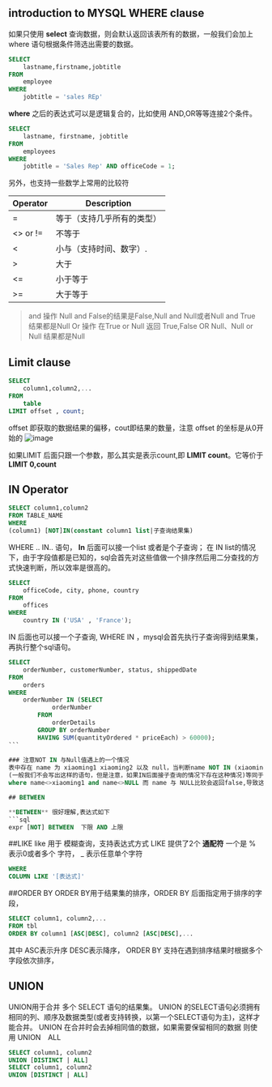 
## introduction to MYSQL WHERE clause
   如果只使用 **select** 查询数据，则会默认返回该表所有的数据，一般我们会加上 where 语句根据条件筛选出需要的数据。
   
```sql
SELECT 
    lastname,firstname,jobtitle
FROM
    employee
WHERE 
    jobtitle = 'sales REp'

```
**where** 之后的表达式可以是逻辑复合的，比如使用 AND,OR等等连接2个条件。
```sql
SELECT 
    lastname, firstname, jobtitle
FROM
    employees
WHERE
    jobtitle = 'Sales Rep' AND officeCode = 1;
```

另外，也支持一些数学上常用的比较符


Operator  | Description 
---|---
=| 等于（支持几乎所有的类型）
<> or != |	不等于
<  |	小与（支持时间、数字）.
>  |	大于
<= |	小于等于
>= |    大于等于

> and 操作 Null and False的结果是False,Null and Null或者Null and True 结果都是Null
> Or 操作 在True or Null 返回 True,False OR Null、Null or Null  结果都是Null

## Limit clause

```sql
SELECT 
    column1,column2,...
FROM
    table
LIMIT offset , count;
```
offset 即获取的数据结果的偏移，cout即结果的数量，注意 offset 的坐标是从0开始的
![image](http://www.mysqltutorial.org/wp-content/uploads/2011/03/mysql-limit-offset.jpg)

如果LIMIT 后面只跟一个参数，那么其实是表示count,即 **LIMIT count**。它等价于 **LIMIT 0,count**

## IN Operator
```sql
SELECT column1,column2
FROM TABLE_NAME 
WHERE 
(column1) [NOT]IN(constant column1 list|子查询结果集)
```
WHERE .. IN.. 语句， **In** 后面可以接一个list 或者是个子查询；
在 IN list的情况下，由于字段值都是已知的，sql会首先对这些值做一个排序然后用二分查找的方式快速判断，所以效率是很高的。
```sql
SELECT 
    officeCode, city, phone, country
FROM
    offices
WHERE
    country IN ('USA' , 'France');
```
IN  后面也可以接一个子查询, WHERE IN ，mysql会首先执行子查询得到结果集，再执行整个sql语句。
```sql
SELECT 
    orderNumber, customerNumber, status, shippedDate
FROM
    orders
WHERE
    orderNumber IN (SELECT 
            orderNumber
        FROM
            orderDetails
        GROUP BY orderNumber
        HAVING SUM(quantityOrdered * priceEach) > 60000);
```　
　
### 注意NOT IN 与Null值遇上的一个情况
表中存在 name 为 xiaoming1 xiaoming2 以及 null，当判断name NOT IN (xiaoming1 ,NULL)
(一般我们不会写出这样的语句，但是注意，如果IN后面接子查询的情况下存在这种情况)等同于
where name<>xiaoming1 and name<>NULL 而 name 与 NULL比较会返回false,导致这个表示式的值一定是false,**所以我们在子查询中应该过滤掉NULL的情况**

## BETWEEN 

**BETWEEN** 很好理解,表达式如下
```sql
expr [NOT] BETWEEN  下限 AND 上限
```

##LIKE
like 用于 模糊查询，支持表达式方式
LIKE 提供了2个 **通配符** 一个是 % 表示0或者多个 字符， _ 表示任意单个字符
```sql
WHERE 
COLUMN LIKE '[表达式]'
```

##ORDER BY
ORDER BY用于结果集的排序，ORDER BY 后面指定用于排序的字段，
```sql
SELECT column1, column2,...
FROM tbl
ORDER BY column1 [ASC|DESC], column2 [ASC|DESC],...
```
其中 ASC表示升序 DESC表示降序， ORDER BY 支持在遇到排序结果时根据多个字段依次排序，

## UNION
UNION用于合并 多个 SELECT 语句的结果集。
UNION 的SELECT语句必须拥有相同的列、顺序及数据类型(或者支持转换，以第一个SELECT语句为主)，这样才能合并。
UNION 在合并时会去掉相同值的数据，如果需要保留相同的数据 则使用 UNION　ALL
```sql
SELECT column1, column2
UNION [DISTINCT | ALL]
SELECT column1, column2
UNION [DISTINCT | ALL]
```